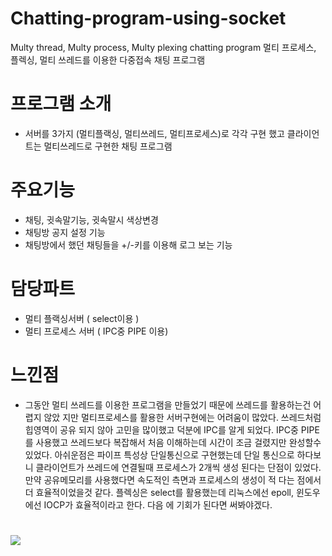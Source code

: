 # Chatting-program-using-socket
Multy thread, Multy process, Multy plexing chatting program
멀티 프로세스, 플렉싱, 멀티 쓰레드를 이용한 다중접속 채팅 프로그램


# 프로그램 소개 
- 서버를 3가지 (멀티플랙싱, 멀티쓰레드, 멀티프로세스)로 각각 구현 했고 클라이언트는 멀티쓰레드로 구현한 채팅 프로그램

# 주요기능
- 채팅, 귓속말기능, 귓속말시 색상변경
- 채팅방 공지 설정 기능
- 채팅방에서 했던 채팅들을 +/-키를 이용해 로그 보는 기능

# 담당파트
- 멀티 플랙싱서버 ( select이용 )
- 멀티 프로세스 서버 ( IPC중 PIPE 이용)

# 느낀점
- 그동안 멀티 쓰레드를 이용한 프로그램을 만들었기 때문에 쓰레드를 활용하는건 어렵지 않았
지만 멀티프로세스를 활용한 서버구현에는 어려움이 많았다. 쓰레드처럼 힙영역이 공유 되지
않아 고민을 많이했고 덕분에 IPC를 알게 되었다. IPC중 PIPE를 사용했고 쓰레드보다 복잡해서 처음
이해하는데 시간이 조금 걸렸지만 완성할수 있었다. 아쉬운점은 파이프 특성상 단일통신으로
구현했는데 단일 통신으로 하다보니 클라이언트가 쓰레드에 연결될때 프로세스가 2개씩 생성
된다는 단점이 있었다. 만약 공유메모리를 사용했다면 속도적인 측면과 프로세스의 생성이 적
다는 점에서 더 효율적이었을것 같다.
플렉싱은 select를 활용했는데 리눅스에선 epoll, 윈도우에선 IOCP가 효율적이라고 한다. 다음
에 기회가 된다면 써봐야겠다.

# 
<img src="https://user-images.githubusercontent.com/86215246/196966985-3b556ec6-9e8f-4d86-911e-706feb504b69.mp4"/>



